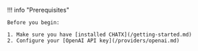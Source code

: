 !!! info "Prerequisites"

    Before you begin:
    
    1. Make sure you have [installed CHATX](/getting-started.md)
    2. Configure your [OpenAI API key](/providers/openai.md)